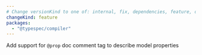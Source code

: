 ```yaml
---
# Change versionKind to one of: internal, fix, dependencies, feature, deprecation, breaking
changeKind: feature
packages:
  - "@typespec/compiler"
---
```


Add support for `@prop` doc comment tag to describe model properties
